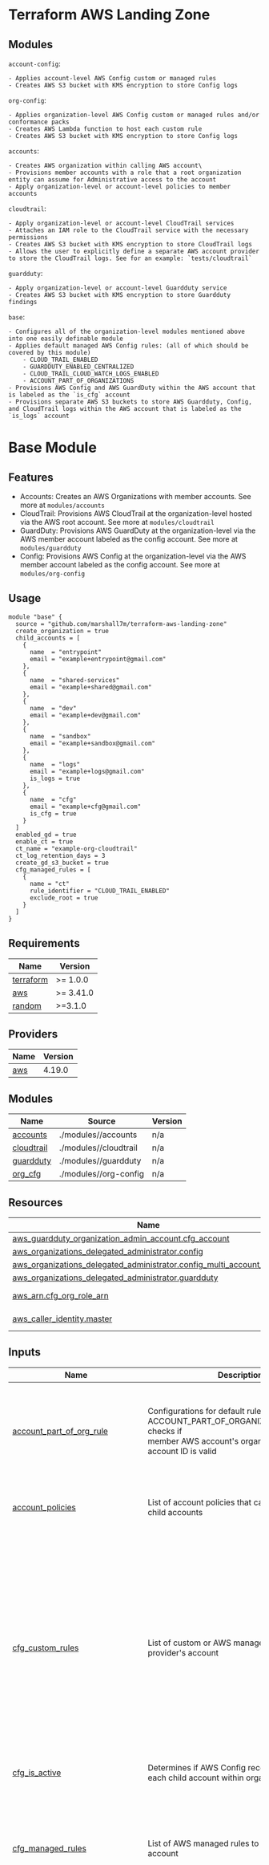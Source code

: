 # Terraform AWS Landing Zone


## Modules

`account-config`:
    
    - Applies account-level AWS Config custom or managed rules
    - Creates AWS S3 bucket with KMS encryption to store Config logs

`org-config`:
    
    - Applies organization-level AWS Config custom or managed rules and/or conformance packs
    - Creates AWS Lambda function to host each custom rule
    - Creates AWS S3 bucket with KMS encryption to store Config logs

`accounts`:

    - Creates AWS organization within calling AWS account\
    - Provisions member accounts with a role that a root organization entity can assume for Administrative access to the account
    - Apply organization-level or account-level policies to member accounts

`cloudtrail`:

    - Apply organization-level or account-level CloudTrail services
    - Attaches an IAM role to the CloudTrail service with the necessary permissions
    - Creates AWS S3 bucket with KMS encryption to store CloudTrail logs
    - Allows the user to explicitly define a separate AWS account provider to store the CloudTrail logs. See for an example: `tests/cloudtrail`

`guardduty`:

    - Apply organization-level or account-level Guardduty service
    - Creates AWS S3 bucket with KMS encryption to store Guardduty findings


`base`:

    - Configures all of the organization-level modules mentioned above into one easily definable module
    - Applies default managed AWS Config rules: (all of which should be covered by this module)
        - CLOUD_TRAIL_ENABLED
        - GUARDDUTY_ENABLED_CENTRALIZED
        - CLOUD_TRAIL_CLOUD_WATCH_LOGS_ENABLED
        - ACCOUNT_PART_OF_ORGANIZATIONS
    - Provisions AWS Config and AWS GuardDuty within the AWS account that is labeled as the `is_cfg` account
    - Provisions separate AWS S3 buckets to store AWS Guardduty, Config, and CloudTrail logs within the AWS account that is labeled as the `is_logs` account

# Base Module

## Features
- Accounts: Creates an AWS Organizations with member accounts. See more at `modules/accounts`
- CloudTrail: Provisions AWS CloudTrail at the organization-level hosted via the AWS root account. See more at `modules/cloudtrail`
- GuardDuty: Provisions AWS GuardDuty at the organization-level via the AWS member account labeled as the config account.  See more at `modules/guardduty`
- Config: Provisions AWS Config at the organization-level via the AWS member account labeled as the config account. See more at `modules/org-config`

## Usage

```
module "base" {
  source = "github.com/marshall7m/terraform-aws-landing-zone"
  create_organization = true
  child_accounts = [
    {
      name  = "entrypoint"
      email = "example+entrypoint@gmail.com"
    },
    {
      name  = "shared-services"
      email = "example+shared@gmail.com"
    },
    {
      name  = "dev"
      email = "example+dev@gmail.com"
    },
    {
      name  = "sandbox"
      email = "example+sandbox@gmail.com"
    },
    {
      name  = "logs"
      email = "example+logs@gmail.com"
      is_logs = true
    },
    {
      name  = "cfg"
      email = "example+cfg@gmail.com"
      is_cfg = true
    }
  ]
  enabled_gd = true
  enable_ct = true
  ct_name = "example-org-cloudtrail"
  ct_log_retention_days = 3
  create_gd_s3_bucket = true
  cfg_managed_rules = [
    {
      name = "ct"
      rule_identifier = "CLOUD_TRAIL_ENABLED"
      exclude_root = true
    }
  ]
}
```

<!-- BEGINNING OF PRE-COMMIT-TERRAFORM DOCS HOOK -->
## Requirements

| Name | Version |
|------|---------|
| <a name="requirement_terraform"></a> [terraform](#requirement\_terraform) | >= 1.0.0 |
| <a name="requirement_aws"></a> [aws](#requirement\_aws) | >= 3.41.0 |
| <a name="requirement_random"></a> [random](#requirement\_random) | >=3.1.0 |

## Providers

| Name | Version |
|------|---------|
| <a name="provider_aws"></a> [aws](#provider\_aws) | 4.19.0 |

## Modules

| Name | Source | Version |
|------|--------|---------|
| <a name="module_accounts"></a> [accounts](#module\_accounts) | ./modules//accounts | n/a |
| <a name="module_cloudtrail"></a> [cloudtrail](#module\_cloudtrail) | ./modules//cloudtrail | n/a |
| <a name="module_guardduty"></a> [guardduty](#module\_guardduty) | ./modules//guardduty | n/a |
| <a name="module_org_cfg"></a> [org\_cfg](#module\_org\_cfg) | ./modules//org-config | n/a |

## Resources

| Name | Type |
|------|------|
| [aws_guardduty_organization_admin_account.cfg_account](https://registry.terraform.io/providers/hashicorp/aws/latest/docs/resources/guardduty_organization_admin_account) | resource |
| [aws_organizations_delegated_administrator.config](https://registry.terraform.io/providers/hashicorp/aws/latest/docs/resources/organizations_delegated_administrator) | resource |
| [aws_organizations_delegated_administrator.config_multi_account_setup](https://registry.terraform.io/providers/hashicorp/aws/latest/docs/resources/organizations_delegated_administrator) | resource |
| [aws_organizations_delegated_administrator.guardduty](https://registry.terraform.io/providers/hashicorp/aws/latest/docs/resources/organizations_delegated_administrator) | resource |
| [aws_arn.cfg_org_role_arn](https://registry.terraform.io/providers/hashicorp/aws/latest/docs/data-sources/arn) | data source |
| [aws_caller_identity.master](https://registry.terraform.io/providers/hashicorp/aws/latest/docs/data-sources/caller_identity) | data source |

## Inputs

| Name | Description | Type | Default | Required |
|------|-------------|------|---------|:--------:|
| <a name="input_account_part_of_org_rule"></a> [account\_part\_of\_org\_rule](#input\_account\_part\_of\_org\_rule) | Configurations for default rule: ACCOUNT\_PART\_OF\_ORGANIZATIONS. Rule checks if <br>member AWS account's organization master account ID is valid | <pre>object({<br>    enable                      = optional(bool)<br>    name                        = optional(string)<br>    excluded_accounts           = optional(list(string))<br>    exclude_root                = optional(bool)<br>    maximum_execution_frequency = optional(string)<br>    tags                        = optional(map(string))<br>  })</pre> | `{}` | no |
| <a name="input_account_policies"></a> [account\_policies](#input\_account\_policies) | List of account policies that can be attached to child accounts | <pre>list(object({<br>    name    = string<br>    content = string<br>  }))</pre> | `[]` | no |
| <a name="input_cfg_custom_rules"></a> [cfg\_custom\_rules](#input\_cfg\_custom\_rules) | List of custom or AWS managed rules to apply to provider's account | <pre>list(object({<br>    name                        = string<br>    description                 = optional(string)<br>    excluded_accounts           = optional(list(string))<br>    exclude_root                = optional(bool)<br>    input_parameters            = optional(map(string))<br>    rule_identifier             = string<br>    maximum_execution_frequency = optional(string)<br>    tags                        = optional(map(string))<br><br>    function_name = optional(string)<br>    handler       = string<br>    runtime       = string<br>    env_vars      = optional(map(string))<br>    filename      = optional(string)<br>    image_uri     = optional(string)<br>    s3_bucket     = optional(string)<br>    s3_key        = optional(string)<br>  }))</pre> | `[]` | no |
| <a name="input_cfg_is_active"></a> [cfg\_is\_active](#input\_cfg\_is\_active) | Determines if AWS Config recorder is active in each child account within organization | `bool` | `true` | no |
| <a name="input_cfg_managed_rules"></a> [cfg\_managed\_rules](#input\_cfg\_managed\_rules) | List of AWS managed rules to apply to provider's account | <pre>list(object({<br>    name                        = string<br>    description                 = optional(string)<br>    excluded_accounts           = optional(list(string))<br>    exclude_root                = optional(bool)<br>    input_parameters            = optional(map(string))<br>    rule_identifier             = string<br>    maximum_execution_frequency = optional(string)<br>    tags                        = optional(map(string))<br>  }))</pre> | `[]` | no |
| <a name="input_child_accounts"></a> [child\_accounts](#input\_child\_accounts) | List of AWS child accounts and their respective configurations | <pre>list(object({<br>    name                       = string<br>    email                      = string<br>    role_name                  = optional(string)<br>    parent_id                  = optional(string)<br>    policies                   = optional(list(string))<br>    tags                       = optional(map(string))<br>    is_logs                    = optional(bool)<br>    is_cfg                     = optional(bool)<br>    iam_user_access_to_billing = optional(bool)<br>  }))</pre> | `[]` | no |
| <a name="input_create_gd_s3_bucket"></a> [create\_gd\_s3\_bucket](#input\_create\_gd\_s3\_bucket) | Determines if Guard Duty findings should be publised to a S3 bucket within the logs account | `bool` | `true` | no |
| <a name="input_create_organization"></a> [create\_organization](#input\_create\_organization) | Determines if an AWS Organization should be created (to import pre-existing Organization, use `terraform import aws_organizations_organization.this <organization_name>`) | `bool` | `true` | no |
| <a name="input_ct_cw_logs_enabled_rule"></a> [ct\_cw\_logs\_enabled\_rule](#input\_ct\_cw\_logs\_enabled\_rule) | Configurations for default rule: CLOUD\_TRAIL\_CLOUD\_WATCH\_LOGS\_ENABLED. Rule checks if <br>CloudTrail CloudWatch logs are enabled within AWS Organization's master account | <pre>object({<br>    enable                      = optional(bool)<br>    name                        = optional(string)<br>    excluded_accounts           = optional(list(string))<br>    exclude_root                = optional(bool)<br>    maximum_execution_frequency = optional(string)<br>    tags                        = optional(map(string))<br>  })</pre> | `{}` | no |
| <a name="input_ct_enabled_rule"></a> [ct\_enabled\_rule](#input\_ct\_enabled\_rule) | Configurations for default rule: CLOUD\_TRAIL\_ENABLED. Rule checks if Cloudtrail is <br>enabled within each account that's not within <br>`excluded_accounts` attribute" | <pre>object({<br>    enable                      = optional(bool)<br>    name                        = optional(string)<br>    excluded_accounts           = optional(list(string))<br>    exclude_root                = optional(bool)<br>    maximum_execution_frequency = optional(string)<br>    tags                        = optional(map(string))<br>  })</pre> | `{}` | no |
| <a name="input_ct_is_active"></a> [ct\_is\_active](#input\_ct\_is\_active) | Determines if Cloudtrail logging is active (only suspends Cloudtrail logging if false) | `bool` | `true` | no |
| <a name="input_ct_log_retention_days"></a> [ct\_log\_retention\_days](#input\_ct\_log\_retention\_days) | Number of days Cloud Watch will retain the logs | `number` | n/a | yes |
| <a name="input_ct_name"></a> [ct\_name](#input\_ct\_name) | Name of CloudTrail | `string` | n/a | yes |
| <a name="input_enable_ct"></a> [enable\_ct](#input\_enable\_ct) | Determines if organization-level Cloudtrail should be used | `bool` | `true` | no |
| <a name="input_enable_gd"></a> [enable\_gd](#input\_enable\_gd) | Determines if organization-level Guard Duty should be used | `bool` | `true` | no |
| <a name="input_gd_bucket_name"></a> [gd\_bucket\_name](#input\_gd\_bucket\_name) | S3 bucket to publish Guard Duty findings to | `string` | `null` | no |
| <a name="input_gd_deny_invalid_crypted_headers"></a> [gd\_deny\_invalid\_crypted\_headers](#input\_gd\_deny\_invalid\_crypted\_headers) | Determines if a S3 policy statement should be added to Guard duty associated bucket to deny uploads with invalid crypted headers | `bool` | `true` | no |
| <a name="input_gd_deny_uncrypted_uploads"></a> [gd\_deny\_uncrypted\_uploads](#input\_gd\_deny\_uncrypted\_uploads) | Determines if a S3 policy statement should be added to Guard duty associated bucket to deny uncrypted uploads | `bool` | `true` | no |
| <a name="input_gd_enabled_centralized_rule"></a> [gd\_enabled\_centralized\_rule](#input\_gd\_enabled\_centralized\_rule) | Configurations for default rule: GUARDDUTY\_ENABLED\_CENTRALIZED. Rule checks if GuardDuty is <br>enabled within the config AWS account ID. Config AWS account can be specified via is\_cfg attribute within `var.child_accounts` | <pre>object({<br>    enable                      = optional(bool)<br>    name                        = optional(string)<br>    excluded_accounts           = optional(list(string))<br>    exclude_root                = optional(bool)<br>    maximum_execution_frequency = optional(string)<br>    tags                        = optional(map(string))<br>  })</pre> | `{}` | no |
| <a name="input_gd_is_active"></a> [gd\_is\_active](#input\_gd\_is\_active) | Determines if Guard Duty is active (only suspends Guard Duty activity if false) | `bool` | `true` | no |

## Outputs

| Name | Description |
|------|-------------|
| <a name="output_child_accounts"></a> [child\_accounts](#output\_child\_accounts) | Account configurations for AWS member accounts |
<!-- END OF PRE-COMMIT-TERRAFORM DOCS HOOK -->

## TODO
- Figure out if it's safe to use one CMK for all s3 buckets provisioned via this module
- Give option to consolidate AWS cfg, gd, and ct logging buckets into one?